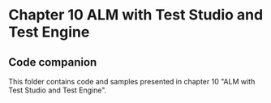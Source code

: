 # Chapter 10 ALM with Test Studio and Test Engine
## Code companion

This folder contains code and samples presented in chapter 10 "ALM with Test Studio and Test Engine".
